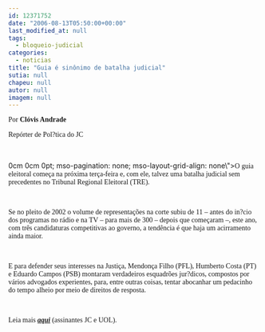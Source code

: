 ```yaml
---
id: 12371752
date: "2006-08-13T05:50:00+00:00"
last_modified_at: null
tags:
  - bloqueio-judicial
categories:
  - noticias
title: "Guia é sinônimo de batalha judicial"
sutia: null
chapeu: null
autor: null
imagem: null
---
```

<p><P class=MsoNormal style=\"MARGIN: 0cm 0cm 0pt; mso-pagination: none; mso-layout-grid-align: none\"><SPAN style=\"FONT-SIZE: 10pt; FONT-FAMILY: Arial\"><?xml:namespace prefix = o ns = \"urn:schemas-microsoft-com:office:office\" /><o:p><FONT face=Verdana></FONT></o:p></SPAN></P></p>
<p><P class=MsoNormal style=\"MARGIN: 0cm 0cm 0pt; mso-pagination: none; mso-layout-grid-align: none\"><SPAN style=\"FONT-SIZE: 10pt; FONT-FAMILY: Arial\"><o:p><FONT face=Verdana></FONT></o:p></SPAN></P></p>
<p><P class=MsoNormal style=\"MARGIN: 0cm 0cm 0pt; mso-pagination: none; mso-layout-grid-align: none\"><SPAN style=\"FONT-SIZE: 10pt; FONT-FAMILY: Arial\"><FONT face=Verdana>Por <STRONG>Clóvis Andrade</STRONG></FONT></SPAN></P></p>
<p><P class=MsoNormal style=\"MARGIN: 0cm 0cm 0pt; mso-pagination: none; mso-layout-grid-align: none\"><SPAN style=\"FONT-SIZE: 10pt; FONT-FAMILY: Arial\"><FONT face=Verdana>Repórter de Pol?tica do JC<o:p></o:p></FONT></SPAN></P></p>
<p><P class=MsoNormal style=\"MARGIN: 0cm 0cm 0pt; mso-pagination: none; mso-layout-grid-align: none\"><SPAN style=\"FONT-SIZE: 10pt; FONT-FAMILY: Arial\"><o:p><FONT face=Verdana></FONT></o:p></SPAN></P></p>
<p><P class=MsoNormal style=\"MARGIN: 0cm 0cm 0pt; mso-pagination: none; mso-layout-grid-align: none\"><SPAN style=\"FONT-SIZE: 10pt; FONT-FAMILY: Arial\"><FONT face=Verdana></FONT></SPAN>&nbsp;</P></p>
<p><P class=MsoNormal style=\"MARGIN:</p>
<p> 0cm 0cm 0pt; mso-pagination: none; mso-layout-grid-align: none\"><SPAN style=\"FONT-SIZE: 10pt; FONT-FAMILY: Arial\"><FONT face=Verdana>O guia eleitoral começa na próxima terça-feira e, com ele, talvez uma batalha judicial sem precedentes no Tribunal Regional Eleitoral (TRE). <o:p></o:p></FONT></SPAN></P></p>
<p><P class=MsoNormal style=\"MARGIN: 0cm 0cm 0pt; mso-pagination: none; mso-layout-grid-align: none\"><SPAN style=\"FONT-SIZE: 10pt; FONT-FAMILY: Arial\"><o:p><FONT face=Verdana>&nbsp;</FONT></o:p></SPAN></P></p>
<p><P class=MsoNormal style=\"MARGIN: 0cm 0cm 0pt; mso-pagination: none; mso-layout-grid-align: none\"><SPAN style=\"FONT-SIZE: 10pt; FONT-FAMILY: Arial\"><FONT face=Verdana>Se no pleito de 2002 o volume de representações na corte subiu de 11 – antes do in?cio dos programas no rádio e na TV – para mais de 300 – depois que começaram –, este ano, com três candidaturas competitivas ao governo, a tendência é que haja um acirramento ainda maior. <o:p></o:p></FONT></SPAN></P></p>
<p><P class=MsoNormal style=\"MARGIN: 0cm 0cm 0pt; mso-pagination: none; mso-layout-grid-align: none\"><SPAN style=\"FONT-SIZE: 10pt; FONT-FAMILY: Arial\"><o:p><FONT face=Verdana>&nbsp;</FONT></o:p></SPAN></P></p>
<p><P class=MsoNormal style=\"MARGIN: 0cm 0cm 0pt; mso-pagination: none; mso-layout-grid-align: none\"><SPAN style=\"FONT-SIZE: 10pt; FONT-FAMILY: Arial\"><FONT face=Verdana>E para defender seus interesses na Justiça, Mendonça Filho (PFL), Humberto Costa (PT) e Eduardo Campos (PSB) montaram verdadeiros esquadrões jur?dicos, compostos por vários advogados experientes, para, entre outras coisas, tentar abocanhar um pedacinho do tempo alheio por meio de direitos de resposta. <o:p></o:p></FONT></SPAN></P></p>
<p><P class=MsoNormal style=\"MARGIN: 0cm 0cm 0pt; mso-pagination: none; mso-layout-grid-align: none\"><SPAN style=\"FONT-SIZE: 10pt; FONT-FAMILY: Arial\"><o:p><FONT face=Verdana>&nbsp;</FONT></o:p></SPAN></P></p>
<p><P class=MsoNormal style=\"MARGIN: 0cm 0cm 0pt; mso-pagination: none; mso-layout-grid-align: none\"><SPAN style=\"FONT-SIZE: 10pt; FONT-FAMILY: Arial\"><FONT face=Verdana>Leia mais <STRONG><EM><FONT color=crimson><A href=\"https://jc3.uol.com.br/jornal/\" target=_blank>aqui</A></FONT></EM></STRONG> (assinantes JC e UOL).</FONT></SPAN></P> </p>
